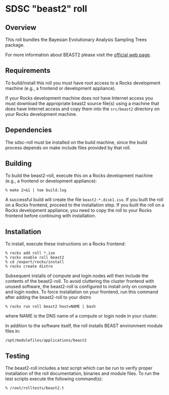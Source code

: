 # SDSC "beast2" roll

## Overview

This roll bundles the Bayesian Evolutionary Analysis Sampling Trees package.

For more information about BEAST2 please visit the <a
href="http://www.beast2.org" target="_blank">official web page</a>.


## Requirements

To build/install this roll you must have root access to a Rocks development
machine (e.g., a frontend or development appliance).

If your Rocks development machine does *not* have Internet access you must
download the appropriate beast2 source file(s) using a machine that does have
Internet access and copy them into the `src/beast2` directory on your Rocks
development machine.


## Dependencies

The sdsc-roll must be installed on the build machine, since the build process
depends on make include files provided by that roll.


## Building

To build the beast2-roll, execute this on a Rocks development
machine (e.g., a frontend or development appliance):

```shell
% make 2>&1 | tee build.log
```

A successful build will create the file `beast2-*.disk1.iso`.  If you built the
roll on a Rocks frontend, proceed to the installation step. If you built the
roll on a Rocks development appliance, you need to copy the roll to your Rocks
frontend before continuing with installation.

## Installation

To install, execute these instructions on a Rocks frontend:

```shell
% rocks add roll *.iso
% rocks enable roll beast2
% cd /export/rocks/install
% rocks create distro
```

Subsequent installs of compute and login nodes will then include the contents
of the beast2-roll.  To avoid cluttering the cluster frontend with unused
software, the beast2-roll is configured to install only on compute and
login nodes. To force installation on your frontend, run this command after
adding the beast2-roll to your distro

```shell
% rocks run roll beast2 host=NAME | bash
```

where NAME is the DNS name of a compute or login node in your cluster.

In addition to the software itself, the roll installs BEAST environment module
files in:

```shell
/opt/modulefiles/applications/beast2
```


## Testing

The beast2-roll includes a test script which can be run to verify proper
installation of the roll documentation, binaries and module files. To run
the test scripts execute the following command(s):

```shell
% /root/rolltests/beast2.t 
```

